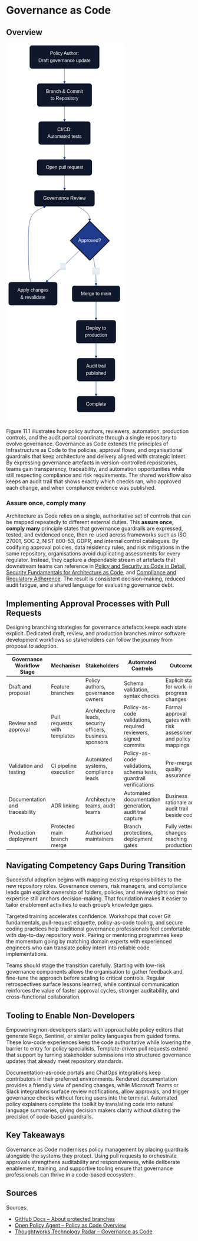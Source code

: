 # Governance as Code

## Overview

![Governance as Code pipeline](images/diagram_11_governance_pipeline.png)

Figure 11.1 illustrates how policy authors, reviewers, automation, production controls, and the audit portal coordinate through a single repository to evolve governance. Governance as Code extends the principles of Infrastructure as Code to the policies, approval flows, and organisational guardrails that keep architecture and delivery aligned with strategic intent. By expressing governance artefacts in version-controlled repositories, teams gain transparency, traceability, and automation opportunities while still respecting compliance and risk requirements. The shared workflow also keeps an audit trail that shows exactly which checks ran, who approved each change, and when compliance evidence was published.

### Assure once, comply many

Architecture as Code relies on a single, authoritative set of controls that can be mapped repeatedly to different external duties. This **assure once, comply many** principle states that governance guardrails are expressed, tested, and evidenced once, then re-used across frameworks such as ISO 27001, SOC 2, NIST 800-53, GDPR, and internal control catalogues. By codifying approval policies, data residency rules, and risk mitigations in the same repository, organisations avoid duplicating assessments for every regulator. Instead, they capture a dependable stream of artefacts that downstream teams can reference in [Policy and Security as Code in Detail](10_policy_and_security.md), [Security Fundamentals for Architecture as Code](09_security_fundamentals.md), and [Compliance and Regulatory Adherence](12_compliance.md). The result is consistent decision-making, reduced audit fatigue, and a shared language for evaluating governance debt.

## Implementing Approval Processes with Pull Requests

Designing branching strategies for governance artefacts keeps each state explicit. Dedicated draft, review, and production branches mirror software development workflows so stakeholders can follow the journey from proposal to adoption.

| Governance Workflow Stage | Mechanism | Stakeholders | Automated Controls | Outcome |
|---------------------------|-----------|--------------|-------------------|---------|
| Draft and proposal | Feature branches | Policy authors, governance owners | Schema validation, syntax checks | Explicit state for work-in-progress changes |
| Review and approval | Pull requests with templates | Architecture leads, security officers, business sponsors | Policy-as-code validations, required reviewers, signed commits | Formal approval gates with risk assessments and policy mappings |
| Validation and testing | CI pipeline execution | Automated systems, compliance leads | Policy-as-code validations, schema tests, guardrail verifications | Pre-merge quality assurance |
| Documentation and traceability | ADR linking | Architecture teams, audit teams | Automated documentation generation, audit trail capture | Business rationale and audit trail beside code |
| Production deployment | Protected main branch merge | Authorised maintainers | Branch protections, deployment gates | Fully vetted changes reaching production |

## Navigating Competency Gaps During Transition

Successful adoption begins with mapping existing responsibilities to the new repository roles. Governance owners, risk managers, and compliance leads gain explicit ownership of folders, policies, and review rights so their expertise still anchors decision-making. That foundation makes it easier to tailor enablement activities to each group’s knowledge gaps.

Targeted training accelerates confidence. Workshops that cover Git fundamentals, pull-request etiquette, policy-as-code tooling, and secure coding practices help traditional governance professionals feel comfortable with day-to-day repository work. Pairing or mentoring programmes keep the momentum going by matching domain experts with experienced engineers who can translate policy intent into reliable code implementations.

Teams should stage the transition carefully. Starting with low-risk governance components allows the organisation to gather feedback and fine-tune the approach before scaling to critical controls. Regular retrospectives surface lessons learned, while continual communication reinforces the value of faster approval cycles, stronger auditability, and cross-functional collaboration.

## Tooling to Enable Non-Developers

Empowering non-developers starts with approachable policy editors that generate Rego, Sentinel, or similar policy languages from guided forms. These low-code experiences keep the code authoritative while lowering the barrier to entry for policy specialists. Template-driven pull requests extend that support by turning stakeholder submissions into structured governance updates that already meet repository standards.

Documentation-as-code portals and ChatOps integrations keep contributors in their preferred environments. Rendered documentation provides a friendly view of pending changes, while Microsoft Teams or Slack integrations surface review notifications, allow approvals, and trigger governance checks without forcing users into the terminal. Automated policy explainers complete the toolkit by translating code into natural language summaries, giving decision makers clarity without diluting the precision of code-based guardrails.

## Key Takeaways

Governance as Code modernises policy management by placing guardrails alongside the systems they protect. Using pull requests to orchestrate approvals strengthens auditability and responsiveness, while deliberate enablement, training, and supportive tooling ensure that governance professionals can thrive in a code-based ecosystem.

## Sources

Sources:
- [GitHub Docs – About protected branches](https://docs.github.com/en/repositories/configuring-branches-and-merges-in-your-repository/managing-protected-branches/about-protected-branches)
- [Open Policy Agent – Policy as Code Overview](https://www.openpolicyagent.org/docs/latest/)
- [Thoughtworks Technology Radar – Governance as Code](https://www.thoughtworks.com/radar/techniques/governance-as-code)
